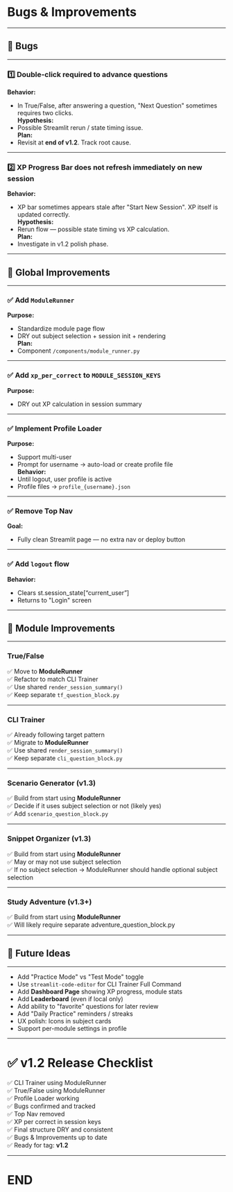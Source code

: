 # Bugs & Improvements

---

## 🚩 Bugs

---

### 1️⃣ Double-click required to advance questions  
**Behavior:**  
- In True/False, after answering a question, "Next Question" sometimes requires two clicks.  
**Hypothesis:**  
- Possible Streamlit rerun / state timing issue.  
**Plan:**  
- Revisit at **end of v1.2**. Track root cause.

---

### 2️⃣ XP Progress Bar does not refresh immediately on new session  
**Behavior:**  
- XP bar sometimes appears stale after "Start New Session". XP itself is updated correctly.  
**Hypothesis:**  
- Rerun flow — possible state timing vs XP calculation.  
**Plan:**  
- Investigate in v1.2 polish phase.

---

## 🚀 Global Improvements

---

### ✅ Add `ModuleRunner`  
**Purpose:**  
- Standardize module page flow  
- DRY out subject selection + session init + rendering  
**Plan:**  
- Component `/components/module_runner.py`

---

### ✅ Add `xp_per_correct` to `MODULE_SESSION_KEYS`  
**Purpose:**  
- DRY out XP calculation in session summary

---

### ✅ Implement Profile Loader  
**Purpose:**  
- Support multi-user  
- Prompt for username → auto-load or create profile file  
**Behavior:**  
- Until logout, user profile is active  
- Profile files → `profile_{username}.json`

---

### ✅ Remove Top Nav  
**Goal:**  
- Fully clean Streamlit page — no extra nav or deploy button

---

### ✅ Add `logout` flow  
**Behavior:**  
- Clears st.session_state[“current_user”]  
- Returns to "Login" screen

---

## 🚀 Module Improvements

---

### True/False

✅ Move to **ModuleRunner**  
✅ Refactor to match CLI Trainer  
✅ Use shared `render_session_summary()`  
✅ Keep separate `tf_question_block.py`

---

### CLI Trainer

✅ Already following target pattern  
✅ Migrate to **ModuleRunner**  
✅ Use shared `render_session_summary()`  
✅ Keep separate `cli_question_block.py`

---

### Scenario Generator (v1.3)

✅ Build from start using **ModuleRunner**  
✅ Decide if it uses subject selection or not (likely yes)  
✅ Add `scenario_question_block.py`

---

### Snippet Organizer (v1.3)

✅ Build from start using **ModuleRunner**  
✅ May or may not use subject selection  
✅ If no subject selection → ModuleRunner should handle optional subject selection

---

### Study Adventure (v1.3+)

✅ Build from start using **ModuleRunner**  
✅ Will likely require separate adventure_question_block.py

---

## 🚀 Future Ideas

---

- Add "Practice Mode" vs "Test Mode" toggle  
- Use `streamlit-code-editor` for CLI Trainer Full Command  
- Add **Dashboard Page** showing XP progress, module stats  
- Add **Leaderboard** (even if local only)  
- Add ability to "favorite" questions for later review  
- Add "Daily Practice" reminders / streaks  
- UX polish: Icons in subject cards  
- Support per-module settings in profile  

---

# ✅ v1.2 Release Checklist

✅ CLI Trainer using ModuleRunner  
✅ True/False using ModuleRunner  
✅ Profile Loader working  
✅ Bugs confirmed and tracked  
✅ Top Nav removed  
✅ XP per correct in session keys  
✅ Final structure DRY and consistent  
✅ Bugs & Improvements up to date  
✅ Ready for tag: **v1.2**

---

# END